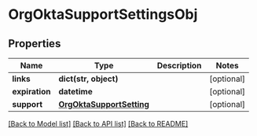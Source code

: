 # OrgOktaSupportSettingsObj

## Properties
Name | Type | Description | Notes
------------ | ------------- | ------------- | -------------
**links** | **dict(str, object)** |  | [optional] 
**expiration** | **datetime** |  | [optional] 
**support** | [**OrgOktaSupportSetting**](OrgOktaSupportSetting.md) |  | [optional] 

[[Back to Model list]](../README.md#documentation-for-models) [[Back to API list]](../README.md#documentation-for-api-endpoints) [[Back to README]](../README.md)

